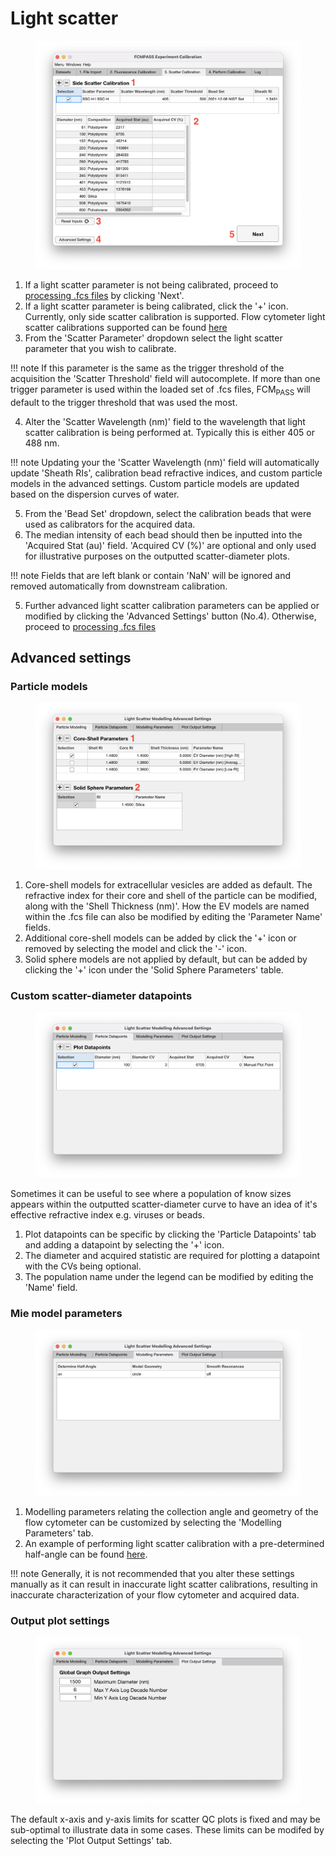 # Light scatter

<figure><img src="../../assets/ExpCalScatterCal.png" alt=""><figcaption></figcaption></figure>

1. If a light scatter parameter is not being calibrated, proceed to [processing .fcs files](../process-fcs-files.md) by clicking 'Next'.
2. If a light scatter parameter is being calibrated, click the '+' icon. Currently, only side scatter calibration is supported. Flow cytometer light scatter calibrations supported can be found [here](../../cataloguing/README.md)
3. From the 'Scatter Parameter' dropdown select the light scatter parameter that you wish to calibrate.

!!! note
    If this parameter is the same as the trigger threshold of the acquisition the 'Scatter Threshold' field will autocomplete. If more than one trigger parameter is used within the loaded set of .fcs files, FCM<sub>PASS</sub> will default to the trigger threshold that was used the most.

4. Alter the 'Scatter Wavelength (nm)' field to the wavelength that light scatter calibration is being performed at. Typically this is either 405 or 488 nm.

!!! note
    Updating your the 'Scatter Wavelength (nm)' field will automatically update 'Sheath RIs', calibration bead refractive indices, and custom particle models in the advanced settings. Custom particle models are updated based on the dispersion curves of water.

5. From the 'Bead Set' dropdown, select the calibration beads that were used as calibrators for the acquired data.
6. The median intensity of each bead should then be inputted into the 'Acquired Stat (au)' field. 'Acquired CV (%)' are optional and only used for illustrative purposes on the outputted scatter-diameter plots.

!!! note
    Fields that are left blank or contain 'NaN' will be ignored and removed automatically from downstream calibration.

5. Further advanced light scatter calibration parameters can be applied or modified by clicking the 'Advanced Settings' button (No.4). Otherwise, proceed to [processing .fcs files](../process-fcs-files.md)

## Advanced settings

### Particle models

<figure><img src="../../assets/ExpCalAdvancedPartModel.png" alt=""><figcaption></figcaption></figure>

1. Core-shell models for extracellular vesicles are added as default. The refractive index for their core and shell of the particle can be modified, along with the 'Shell Thickness (nm)'. How the EV models are named within the .fcs file can also be modified by editing the 'Parameter Name' fields.
2. Additional core-shell models can be added by click the '+' icon or removed by selecting the model and click the '-' icon.
3. Solid sphere models are not applied by default, but can be added by clicking the '+' icon under the 'Solid Sphere Parameters' table.

### Custom scatter-diameter datapoints

<figure><img src="../../assets/ExpCalAdvancedPartData.png" alt=""><figcaption></figcaption></figure>

Sometimes it can be useful to see where a population of know sizes appears within the outputted scatter-diameter curve to have an idea of it's effective refractive index e.g. viruses or beads.

1. Plot datapoints can be specific by clicking the 'Particle Datapoints' tab and adding a datapoint by selecting the '+' icon.
2. The diameter and acquired statistic are required for plotting a datapoint with the CVs being optional.
3. The population name under the legend can be modified by editing the 'Name' field.

### Mie model parameters

<figure><img src="../../assets/ExpCalAdvancedModelSettings.png" alt=""><figcaption></figcaption></figure>

1. Modelling parameters relating the collection angle and geometry of the flow cytometer can be customized by selecting the 'Modelling Parameters' tab.
2. An example of performing light scatter calibration with a pre-determined half-angle can be found [here](https://app.gitbook.com/s/EOzMlrsN11b8Qn3Gh0v3/examples/known-angle-scatter-calibration).

!!! note
    Generally, it is not recommended that you alter these settings manually as it can result in inaccurate light scatter calibrations, resulting in inaccurate characterization of your flow cytometer and acquired data.

### Output plot settings

<figure><img src="../../assets/ExpCalAdvancedPlotOutSettings.png" alt=""><figcaption></figcaption></figure>

The default x-axis and y-axis limits for scatter QC plots is fixed and may be sub-optimal to illustrate data in some cases. These limits can be modifed by selecting the 'Plot Output Settings' tab.
